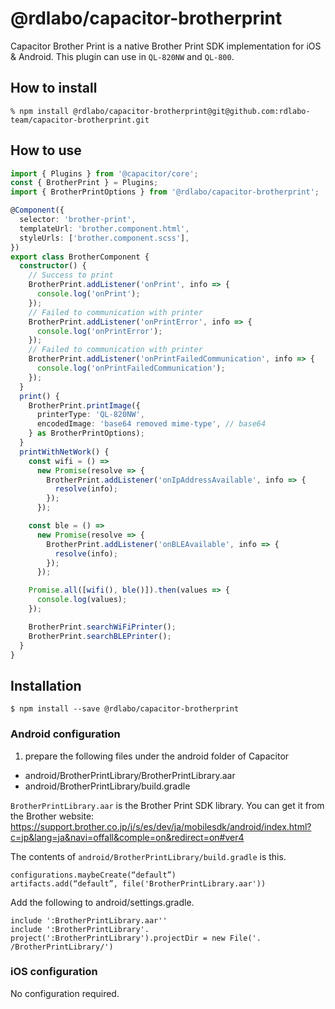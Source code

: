 # @rdlabo/capacitor-brotherprint

Capacitor Brother Print is a native Brother Print SDK implementation for iOS & Android. This plugin can use in `QL-820NW` and `QL-800`.

## How to install

```
% npm install @rdlabo/capacitor-brotherprint@git@github.com:rdlabo-team/capacitor-brotherprint.git
```

## How to use

```typescript
import { Plugins } from '@capacitor/core';
const { BrotherPrint } = Plugins;
import { BrotherPrintOptions } from '@rdlabo/capacitor-brotherprint';

@Component({
  selector: 'brother-print',
  templateUrl: 'brother.component.html',
  styleUrls: ['brother.component.scss'],
})
export class BrotherComponent {
  constructor() {
    // Success to print
    BrotherPrint.addListener('onPrint', info => {
      console.log('onPrint');
    });
    // Failed to communication with printer
    BrotherPrint.addListener('onPrintError', info => {
      console.log('onPrintError');
    });
    // Failed to communication with printer
    BrotherPrint.addListener('onPrintFailedCommunication', info => {
      console.log('onPrintFailedCommunication');
    });
  }
  print() {
    BrotherPrint.printImage({
      printerType: 'QL-820NW',
      encodedImage: 'base64 removed mime-type', // base64
    } as BrotherPrintOptions);
  }
  printWithNetWork() {
    const wifi = () =>
      new Promise(resolve => {
        BrotherPrint.addListener('onIpAddressAvailable', info => {
          resolve(info);
        });
      });

    const ble = () =>
      new Promise(resolve => {
        BrotherPrint.addListener('onBLEAvailable', info => {
          resolve(info);
        });
      });

    Promise.all([wifi(), ble()]).then(values => {
      console.log(values);
    });

    BrotherPrint.searchWiFiPrinter();
    BrotherPrint.searchBLEPrinter();
  }
}
```

## Installation

```
$ npm install --save @rdlabo/capacitor-brotherprint
```

### Android configuration

1. prepare the following files under the android folder of Capacitor

- android/BrotherPrintLibrary/BrotherPrintLibrary.aar
- android/BrotherPrintLibrary/build.gradle

`BrotherPrintLibrary.aar` is the Brother Print SDK library. You can get it from the Brother website: https://support.brother.co.jp/j/s/es/dev/ja/mobilesdk/android/index.html?c=jp&lang=ja&navi=offall&comple=on&redirect=on#ver4

The contents of `android/BrotherPrintLibrary/build.gradle` is this.

```
configurations.maybeCreate(“default”)
artifacts.add(“default”, file('BrotherPrintLibrary.aar'))
```

Add the following to android/settings.gradle.

```
include ':BrotherPrintLibrary.aar''
include ':BrotherPrintLibrary'.
project(':BrotherPrintLibrary').projectDir = new File('. /BrotherPrintLibrary/')
```

### iOS configuration

No configuration required.
